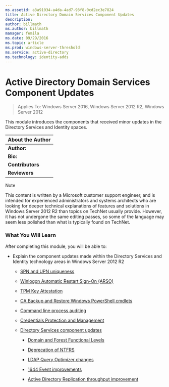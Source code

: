 ```yaml
---
ms.assetid: a3a91034-a4da-4ad7-93f8-0cd2ec3e7824
title: Active Directory Domain Services Component Updates
description:
author: billmath
ms.author: billmath
manager: femila
ms.date: 09/29/2016
ms.topic: article
ms.prod: windows-server-threshold
ms.service: active-directory
ms.technology: identity-adds
---
```


# Active Directory Domain Services Component Updates

>Applies To: Windows Server 2016, Windows Server 2012 R2, Windows Server 2012

This module introduces the components that received minor updates in the Directory Services and Identity spaces.  
  
|About the Author|  
|--------------------|  
|**Author:**|Justin Turner|  
|**Bio:**|Justin is a Senior Support Escalation Engineer with the Directory Services team based in Irving, Texas, USA.  He has created or contributed to many training courses and KB articles for the Microsoft Knowledgebase over the past 12 years. He teaches Microsoft employees and customers new product architecture, is a charter Microsoft Certified Master (MCM), Microsoft Certified Trainer (MCT) and holds an M.S. degree in Computer Education and Cognitive Systems.|  
|**Contributors**|This training module includes contributions from *Michiko Short*, *Dean Wells*, *Alan Jowett*, *Manu Pushpendran*, *Yashar Bahman*, *Anoosh Saboori*, *Rashmi Jha*, *Justin Hall* and *Herbert Mauerer*|  
|**Reviewers**|Many thanks to the following individuals that spent their own time reviewing and providing feedback: *Joey Seifert*, *Justin Hall*|  
  
> [!NOTE]  
> This content is written by a Microsoft customer support engineer, and is intended for experienced administrators and systems architects who are looking for deeper technical explanations of features and solutions in Windows Server 2012 R2 than topics on TechNet usually provide. However, it has not undergone the same editing passes, so some of the language may seem less polished than what is typically found on TechNet.  
  
### What You Will Learn  
After completing this module, you will be able to:  
  
-   Explain the component updates made within the Directory Services and Identity technology areas in Windows Server 2012 R2  
  
    -   [SPN and UPN uniqueness](../../../ad-ds/manage/component-updates/SPN-and-UPN-uniqueness.md)  
  
    -   [Winlogon Automatic Restart Sign-On &#40;ARSO&#41;](../../../ad-ds/manage/component-updates/Winlogon-Automatic-Restart-Sign-On--ARSO-.md)  
  
    -   [TPM Key Attestation](../../../ad-ds/manage/component-updates/TPM-Key-Attestation.md)  
  
    -   [CA Backup and Restore Windows PowerShell cmdlets](../../../ad-ds/manage/component-updates/CA-Backup-and-Restore-Windows-PowerShell-cmdlets.md)  
  
    -   [Command line process auditing](../../../ad-ds/manage/component-updates/Command-line-process-auditing.md)  
  
    -   [Credentials Protection and Management](https://technet.microsoft.com/library/dn408190.aspx)  
  
    -   [Directory Services component updates](../../../ad-ds/manage/component-updates/Directory-Services-component-updates.md)  
  
        -   [Domain and Forest Functional Levels](../../../ad-ds/manage/component-updates/../../../ad-ds/manage/component-updates/Directory-Services-component-updates.md#BKMK_FL)  
  
        -   [Deprecation of NTFRS](../../../ad-ds/manage/component-updates/Directory-Services-component-updates.md#BKMK_NTFRS)  
  
        -   [LDAP Query Optimizer changes](../../../ad-ds/manage/component-updates/../../../ad-ds/manage/component-updates/Directory-Services-component-updates.md#BKMK_LDAPQuery)  
  
        -   [1644 Event improvements](../../../ad-ds/manage/component-updates/Directory-Services-component-updates.md#BKMK_1644)  
  
        -   [Active Directory Replication throughput improvement](../../../ad-ds/manage/component-updates/../../../ad-ds/manage/component-updates/Directory-Services-component-updates.md#BKMK_ADRepl)  
  


